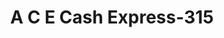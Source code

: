 ---
f_zip-code: 32707
f_state-code: FL
title: A C E Cash Express-315
f_phone: 407-332-0332
f_city-only: Casselberry
f_address: 3274 S Us Highway 17/92 Casselberry
f_location-unique-id: '315'
slug: a-c-e-cash-express-315
updated-on: '2024-05-30T13:46:58.046Z'
created-on: '2024-05-30T13:36:59.803Z'
published-on: '2024-05-30T13:54:32.469Z'
f_city-state: cms/city/casselberry-fl.md
f_company: cms/company/a-c-e-cash-express.md
f_state: cms/state/florida.md
layout: '[payday-loan].html'
tags: payday-loan
---